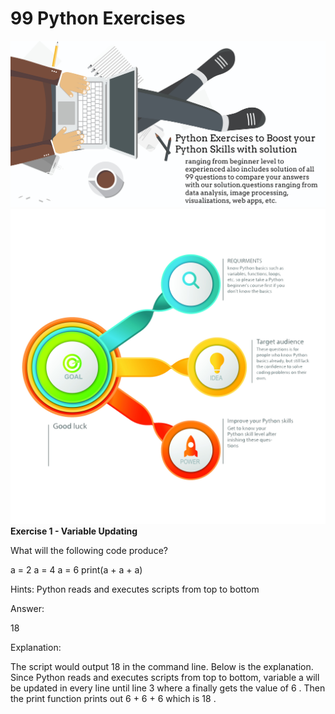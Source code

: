 # 99 Python Exercises
![alt text](https://github.com/Zeeshanahmad4/99-Python-Exercises-to-Boost-your-Python-Skills/blob/master/Cover.jpg)
![alt text](https://github.com/Zeeshanahmad4/99-Python-Exercises-to-Boost-your-Python-Skills/blob/master/introduction.jpg)
**Exercise 1 -                               Variable Updating**

What will the following code produce?

a = 2
a = 4
a = 6
print(a + a + a)

Hints:
Python reads and executes scripts from top to bottom


Answer: 

18  

Explanation: 

The script would output 18  in the command line. Below is the explanation. 
Since Python reads and executes scripts from top to bottom, variable a  will be updated in every line until line 3 where a  finally gets the value of 6 . Then the print  function prints out 6 + 6 + 6  which is 18 .

